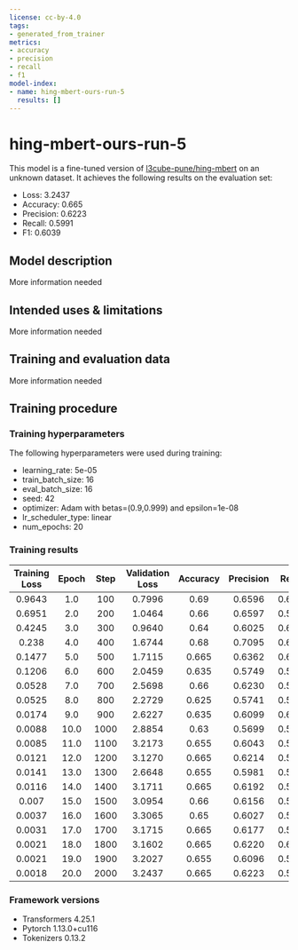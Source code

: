 ```yaml
---
license: cc-by-4.0
tags:
- generated_from_trainer
metrics:
- accuracy
- precision
- recall
- f1
model-index:
- name: hing-mbert-ours-run-5
  results: []
---
```


<!-- This model card has been generated automatically according to the information the Trainer had access to. You
should probably proofread and complete it, then remove this comment. -->

# hing-mbert-ours-run-5

This model is a fine-tuned version of [l3cube-pune/hing-mbert](https://huggingface.co/l3cube-pune/hing-mbert) on an unknown dataset.
It achieves the following results on the evaluation set:
- Loss: 3.2437
- Accuracy: 0.665
- Precision: 0.6223
- Recall: 0.5991
- F1: 0.6039

## Model description

More information needed

## Intended uses & limitations

More information needed

## Training and evaluation data

More information needed

## Training procedure

### Training hyperparameters

The following hyperparameters were used during training:
- learning_rate: 5e-05
- train_batch_size: 16
- eval_batch_size: 16
- seed: 42
- optimizer: Adam with betas=(0.9,0.999) and epsilon=1e-08
- lr_scheduler_type: linear
- num_epochs: 20

### Training results

| Training Loss | Epoch | Step | Validation Loss | Accuracy | Precision | Recall | F1     |
|:-------------:|:-----:|:----:|:---------------:|:--------:|:---------:|:------:|:------:|
| 0.9643        | 1.0   | 100  | 0.7996          | 0.69     | 0.6596    | 0.6593 | 0.6521 |
| 0.6951        | 2.0   | 200  | 1.0464          | 0.66     | 0.6597    | 0.5831 | 0.5734 |
| 0.4245        | 3.0   | 300  | 0.9640          | 0.64     | 0.6025    | 0.6033 | 0.6010 |
| 0.238         | 4.0   | 400  | 1.6744          | 0.68     | 0.7095    | 0.6445 | 0.6359 |
| 0.1477        | 5.0   | 500  | 1.7115          | 0.665    | 0.6362    | 0.6422 | 0.6360 |
| 0.1206        | 6.0   | 600  | 2.0459          | 0.635    | 0.5749    | 0.5752 | 0.5726 |
| 0.0528        | 7.0   | 700  | 2.5698          | 0.66     | 0.6230    | 0.5904 | 0.5985 |
| 0.0525        | 8.0   | 800  | 2.2729          | 0.625    | 0.5741    | 0.5860 | 0.5733 |
| 0.0174        | 9.0   | 900  | 2.6227          | 0.635    | 0.6099    | 0.6044 | 0.6019 |
| 0.0088        | 10.0  | 1000 | 2.8854          | 0.63     | 0.5699    | 0.5676 | 0.5680 |
| 0.0085        | 11.0  | 1100 | 3.2173          | 0.655    | 0.6043    | 0.5771 | 0.5821 |
| 0.0121        | 12.0  | 1200 | 3.1270          | 0.665    | 0.6214    | 0.5903 | 0.5971 |
| 0.0141        | 13.0  | 1300 | 2.6648          | 0.655    | 0.5981    | 0.5978 | 0.5961 |
| 0.0116        | 14.0  | 1400 | 3.1711          | 0.665    | 0.6192    | 0.5915 | 0.5971 |
| 0.007         | 15.0  | 1500 | 3.0954          | 0.66     | 0.6156    | 0.5961 | 0.6009 |
| 0.0037        | 16.0  | 1600 | 3.3065          | 0.65     | 0.6027    | 0.5791 | 0.5824 |
| 0.0031        | 17.0  | 1700 | 3.1715          | 0.665    | 0.6177    | 0.5999 | 0.6048 |
| 0.0021        | 18.0  | 1800 | 3.1602          | 0.665    | 0.6220    | 0.6029 | 0.6082 |
| 0.0021        | 19.0  | 1900 | 3.2027          | 0.655    | 0.6096    | 0.5893 | 0.5937 |
| 0.0018        | 20.0  | 2000 | 3.2437          | 0.665    | 0.6223    | 0.5991 | 0.6039 |


### Framework versions

- Transformers 4.25.1
- Pytorch 1.13.0+cu116
- Tokenizers 0.13.2
